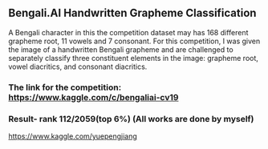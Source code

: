 ## Bengali.AI Handwritten Grapheme Classification
A Bengali character in this the competition dataset may has 168 different grapheme root, 11 vowels and 7 consonant.
For this competition, I was given the image of a handwritten Bengali grapheme and are challenged to separately classify three constituent elements in the image: grapheme root, vowel diacritics, and consonant diacritics.

### The link for the competition: https://www.kaggle.com/c/bengaliai-cv19

### Result- rank 112/2059(top 6%) (All works are done by myself)
https://www.kaggle.com/yuepengjiang

